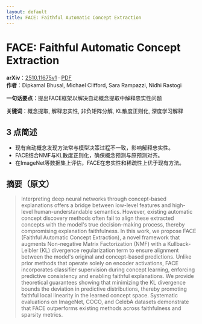 ```yaml
---
layout: default
title: FACE: Faithful Automatic Concept Extraction
---
```


# FACE: Faithful Automatic Concept Extraction
**arXiv**：[2510.11675v1](https://arxiv.org/abs/2510.11675) · [PDF](https://arxiv.org/pdf/2510.11675.pdf)  
**作者**：Dipkamal Bhusal, Michael Clifford, Sara Rampazzi, Nidhi Rastogi  

**一句话要点**：提出FACE框架以解决自动概念提取中解释忠实性问题

**关键词**：概念提取, 解释忠实性, 非负矩阵分解, KL散度正则化, 深度学习解释

## 3 点简述
- 现有自动概念发现方法常与模型决策过程不一致，影响解释忠实性。
- FACE结合NMF与KL散度正则化，确保概念预测与原预测对齐。
- 在ImageNet等数据集上评估，FACE在忠实性和稀疏性上优于现有方法。

## 摘要（原文）

> Interpreting deep neural networks through concept-based explanations offers a
> bridge between low-level features and high-level human-understandable
> semantics. However, existing automatic concept discovery methods often fail to
> align these extracted concepts with the model's true decision-making process,
> thereby compromising explanation faithfulness. In this work, we propose FACE
> (Faithful Automatic Concept Extraction), a novel framework that augments
> Non-negative Matrix Factorization (NMF) with a Kullback-Leibler (KL) divergence
> regularization term to ensure alignment between the model's original and
> concept-based predictions. Unlike prior methods that operate solely on encoder
> activations, FACE incorporates classifier supervision during concept learning,
> enforcing predictive consistency and enabling faithful explanations. We provide
> theoretical guarantees showing that minimizing the KL divergence bounds the
> deviation in predictive distributions, thereby promoting faithful local
> linearity in the learned concept space. Systematic evaluations on ImageNet,
> COCO, and CelebA datasets demonstrate that FACE outperforms existing methods
> across faithfulness and sparsity metrics.

